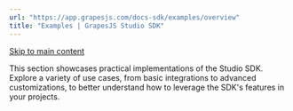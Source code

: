 ```yaml
---
url: "https://app.grapesjs.com/docs-sdk/examples/overview"
title: "Examples | GrapesJS Studio SDK"
---
```


[Skip to main content](https://app.grapesjs.com/docs-sdk/examples/overview#__docusaurus_skipToContent_fallback)

This section showcases practical implementations of the Studio SDK. Explore a variety of use cases, from basic integrations to advanced customizations, to better understand how to leverage the SDK's features in your projects.